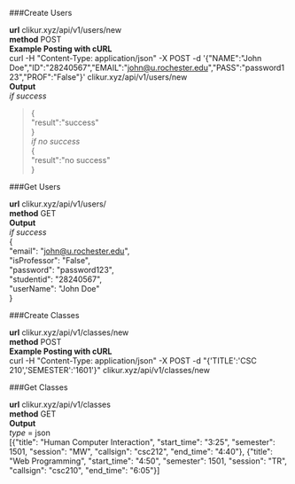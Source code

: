 ###Create Users

**url** clikur.xyz/api/v1/users/new <br>
**method** POST <br>
**Example Posting with cURL** <br>
curl -H "Content-Type: application/json" -X POST -d '{"NAME":"John Doe","ID":"28240567","EMAIL":"john@u.rochester.edu","PASS":"password123","PROF":"False"}' clikur.xyz/api/v1/users/new
<br>
**Output** <br>
_if success_ <br>
>{<br>
>  "result":"success"<br>
>}<br>
_if no success_ <br>
{<br>
  "result":"no success" <br>
}<br>

###Get Users

**url** clikur.xyz/api/v1/users/<email> <br>
**method** GET <br>
**Output** <br>
_if success_ <br>
{<br>
  "email":  "john@u.rochester.edu",<br>
  "isProfessor":  "False",<br>
  "password": "password123",<br>
  "studentid": "28240567",<br>
  "userName": "John Doe"<br>
}<br>

###Create Classes

**url** clikur.xyz/api/v1/classes/new <br>
**method** POST <br>
**Example Posting with cURL** <br>
curl -H "Content-Type: application/json" -X POST -d "{'TITLE':'CSC 210','SEMESTER':'1601'}" clikur.xyz/api/v1/classes/new

###Get Classes

**url** clikur.xyz/api/v1/classes <br>
**method** GET <br>
**Output** <br>
_type_ = json <br>
[{"title": "Human Computer Interaction", "start_time": "3:25", "semester": 1501, "session": "MW", "callsign": "csc212", "end_time": "4:40"}, {"title": "Web Programming", "start_time": "4:50", "semester": 1501, "session": "TR", "callsign": "csc210", "end_time": "6:05"}]
